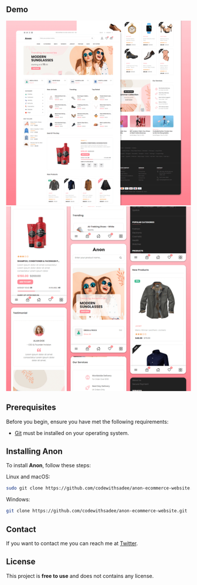 ## Demo

![Anon Desktop Demo](./website-demo-image/desktop.png 'Desktop Demo')
![Anon Mobile Demo](./website-demo-image/mobile.png 'Mobile Demo')

## Prerequisites

Before you begin, ensure you have met the following requirements:

-   [Git](https://git-scm.com/downloads 'Download Git') must be installed on your operating system.

## Installing Anon

To install **Anon**, follow these steps:

Linux and macOS:

```bash
sudo git clone https://github.com/codewithsadee/anon-ecommerce-website.git
```

Windows:

```bash
git clone https://github.com/codewithsadee/anon-ecommerce-website.git
```

## Contact

If you want to contact me you can reach me at [Twitter](https://www.twitter.com/codewithsadee).

## License

This project is **free to use** and does not contains any license.

